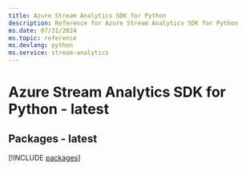 ```yaml
---
title: Azure Stream Analytics SDK for Python
description: Reference for Azure Stream Analytics SDK for Python
ms.date: 07/31/2024
ms.topic: reference
ms.devlang: python
ms.service: stream-analytics
---
```

# Azure Stream Analytics SDK for Python - latest
## Packages - latest
[!INCLUDE [packages](stream-analytics-index.md)]